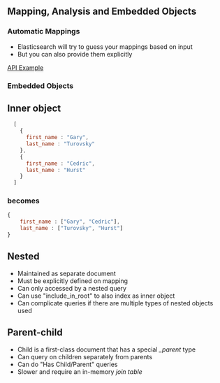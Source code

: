 ## Mapping, Analysis and Embedded Objects


### Automatic Mappings

* Elasticsearch will try to guess your mappings based on input
* But you can also provide them explicitly

[API Example](http://esdemo.local:9200/_plugin/marvel/sense/#04-mapping)


### Embedded Objects


## Inner object

```javascript
  [
    {
      first_name : "Gary",
      last_name : "Turovsky"
    },
    {
      first_name : "Cedric",
      last_name : "Hurst"
    }
  ]
```

### becomes

```javascript
{
    first_name : ["Gary", "Cedric"],
    last_name : ["Turovsky", "Hurst"]
}
```


## Nested 

* Maintained as separate document
* Must be explicitly defined on mapping
* Can only accessed by a nested query
* Can use "include_in_root" to also index as inner object
* Can complicate queries if there are multiple types of nested objects used


## Parent-child

* Child is a first-class document that has a special *_parent* type
* Can query on children separately from parents
* Can do "Has Child/Parent" queries
* Slower and require an in-memory *join table*